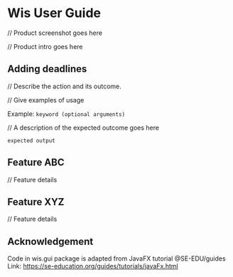 # Wis User Guide

// Product screenshot goes here

// Product intro goes here

## Adding deadlines

// Describe the action and its outcome.

// Give examples of usage

Example: `keyword (optional arguments)`

// A description of the expected outcome goes here

```
expected output
```

## Feature ABC

// Feature details


## Feature XYZ

// Feature details


## Acknowledgement
Code in wis.gui package is adapted from JavaFX tutorial @SE-EDU/guides
Link: https://se-education.org/guides/tutorials/javaFx.html

